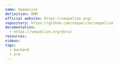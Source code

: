 ```yaml
---
name: Sequelize
definition: ORM
official website: https://sequelize.org/
repository: https://github.com/sequelize/sequelize
documentation:
  - https://sequelize.org/docs/
resources: 
videos: 
tags:
  - backend
  - orm
---
```

